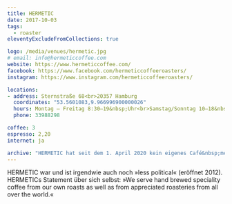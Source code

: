 ```yaml
---
title: HERMETIC
date: 2017-10-03
tags:
  - roaster
eleventyExcludeFromCollections: true

logo: /media/venues/hermetic.jpg
# email: info@hermeticcoffee.com
website: https://www.hermeticcoffee.com/
facebook: https://www.facebook.com/hermeticcoffeeroasters/
instagram: https://www.instagram.com/hermeticcoffeeroasters/

locations:
- address: Sternstraße 68<br>20357 Hamburg
  coordinates: "53.5601083,9.966996900000026"
  hours: Montag – Freitag 8:30–19&nbsp;Uhr<br>Samstag/Sonntag 10–18&nbsp;Uhr
  phone: 33988298

coffee: 3
espresso: 2,20
internet: ja

archive: "HERMETIC hat seit dem 1. April 2020 kein eigenes Café&nbsp;mehr."
---
```


HERMETIC war und ist irgendwie auch noch »less political« (eröffnet 2012). HERMETICs Statement über sich selbst: »We serve hand brewed speciality coffee from our own roasts as well as from appreciated roasteries from all over the world.«